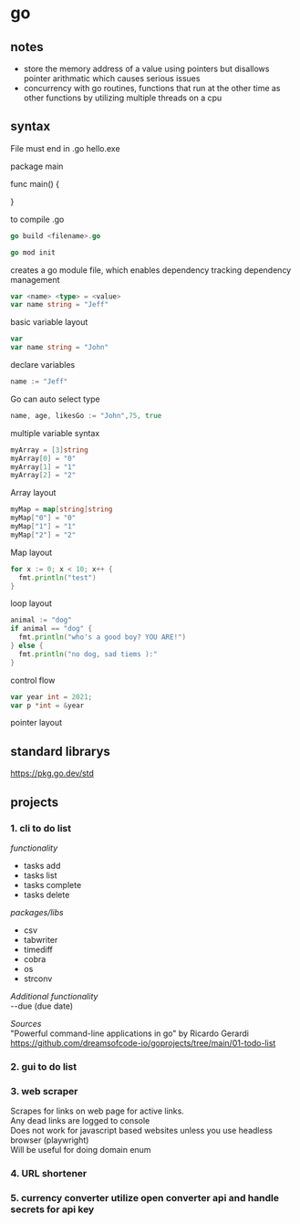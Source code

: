 # go

## notes
* store the memory address of a value using pointers but disallows pointer arithmatic which causes serious issues
* concurrency with go routines, functions that run at the other time as other functions by utilizing multiple threads on a cpu

## syntax
File must end in .go
hello.exe

package main

func main() {

}

to compile .go
```go
go build <filename>.go
```
```go
go mod init 
```
creates a go module file, which enables dependency tracking
dependency management

```go
var <name> <type> = <value>
var name string = "Jeff"
```
basic variable layout

```go
var
var name string = "John"
```
declare variables

```go
name := "Jeff"
```
Go can auto select type

```go
name, age, likesGo := "John",75, true
```
multiple variable syntax

```go
myArray = [3]string
myArray[0] = "0"
myArray[1] = "1"
myArray[2] = "2"
```
Array layout

```go
myMap = map[string]string
myMap["0"] = "0"
myMap["1"] = "1"
myMap["2"] = "2"
```
Map layout

```go
for x := 0; x < 10; x++ {
  fmt.println("test")
}
```
loop layout

```go
animal := "dog"
if animal == "dog" {
  fmt.println("who's a good boy? YOU ARE!")
} else {
  fmt.println("no dog, sad tiems ):"
}
```
control flow

```go
var year int = 2021;
var p *int = &year
```
pointer layout

## standard librarys
https://pkg.go.dev/std

## projects

### 1. cli to do list
*functionality*
* tasks add
* tasks list
* tasks complete
* tasks delete

*packages/libs*
* csv
* tabwriter
* timediff
* cobra
* os
* strconv

*Additional functionality*
<br>
--due (due date)

*Sources*
<br>
"Powerful command-line applications in go" by Ricardo Gerardi
<br>
https://github.com/dreamsofcode-io/goprojects/tree/main/01-todo-list

### 2. gui to do list

### 3. web scraper
Scrapes for links on web page for active links.
<br>
Any dead links are logged to console
<br>
Does not work for javascript based websites unless you use headless browser (playwright)
<br>
Will be useful for doing domain enum

### 4. URL shortener

### 5. currency converter utilize open converter api and handle secrets for api key
